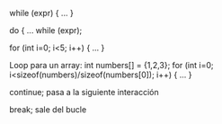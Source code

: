 while (expr) {
  ...
}


do {
  ...
while (expr);


for (int i=0; i<5; i++) {
  ...
}

Loop para un array:
int numbers[] = {1,2,3};
for (int i=0; i<sizeof(numbers)/sizeof(numbers[0]); i++) { ... }

continue;
  pasa a la siguiente interacción

break;
  sale del bucle

